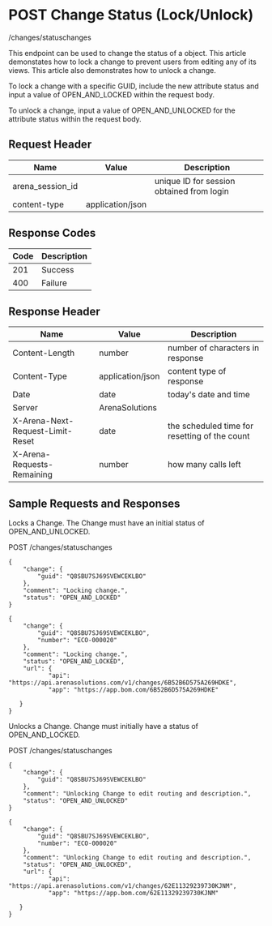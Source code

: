# POST Change Status (Lock/Unlock)


/changes/statuschanges

This endpoint can be used  to change the status of a  object. This article demonstates how to lock a change to prevent users from editing any of its views. This article also demonstrates how to unlock a change.

To lock a change with a specific GUID, include the new attribute status and input a value of OPEN_AND_LOCKED within the request body.

To unlock a change, input a value of OPEN_AND_UNLOCKED for the attribute status within the request body.

## Request Header

| Name<br> | Value<br> | Description<br> |
|  --- |  --- |  --- | 
| arena_session_id<br> |   | unique ID for session obtained from login<br> |
| content\-type<br> | application/json<br> |   |

## Response Codes

| Code<br> | Description<br> |
|  --- |  --- | 
| 201<br> | Success<br> |
| 400<br> | Failure<br> |

## Response Header

| Name<br> | Value<br> | Description<br> |
|  --- |  --- |  --- | 
| Content\-Length<br> | number<br> | number of characters in response<br> |
| Content\-Type<br> | application/json<br> | content type of response<br> |
| Date<br> | date<br> | today's date and time<br> |
| Server<br> | ArenaSolutions<br> |   |
| X\-Arena\-Next\-Request\-Limit\-Reset<br> | date<br> | the scheduled time for resetting of the count<br> |
| X\-Arena\-Requests\-Remaining<br> | number<br> | how many calls left<br> |

## Sample Requests and Responses
Locks a Change. The Change must have an initial status of OPEN_AND_UNLOCKED.



POST /changes/statuschanges



```
{
    "change": {
        "guid": "Q8SBU7SJ69SVEWCEKLBO"
    },
    "comment": "Locking change.",
    "status": "OPEN_AND_LOCKED"
}
```


```
{
    "change": {
        "guid": "Q8SBU7SJ69SVEWCEKLBO",
        "number": "ECO-000020"
    },
    "comment": "Locking change.",
    "status": "OPEN_AND_LOCKED",
    "url": {
           "api": "https://api.arenasolutions.com/v1/changes/6B52B6D575A269HDKE",
           "app": "https://app.bom.com/6B52B6D575A269HDKE"

   }
}
```
Unlocks a Change. Change must initially have a status of OPEN_AND_LOCKED.



POST /changes/statuschanges



```
{
    "change": {
        "guid": "Q8SBU7SJ69SVEWCEKLBO"
    },
    "comment": "Unlocking Change to edit routing and description.",
    "status": "OPEN_AND_UNLOCKED"
}
```


```
{
    "change": {
        "guid": "Q8SBU7SJ69SVEWCEKLBO",
        "number": "ECO-000020"
    },
    "comment": "Unlocking Change to edit routing and description.",
    "status": "OPEN_AND_UNLOCKED",
    "url": {
           "api": "https://api.arenasolutions.com/v1/changes/62E11329239730KJNM",
           "app": "https://app.bom.com/62E11329239730KJNM"

   }
}
```
